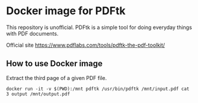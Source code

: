 # Docker image for PDFtk

This repository is unofficial.
PDFtk is a simple tool for doing everyday things with PDF documents.

Official site
https://www.pdflabs.com/tools/pdftk-the-pdf-toolkit/

## How to use Docker image

Extract the third page of a given PDF file.

```
docker run -it -v $(PWD):/mnt pdftk /usr/bin/pdftk /mnt/input.pdf cat 3 output /mnt/output.pdf
```
